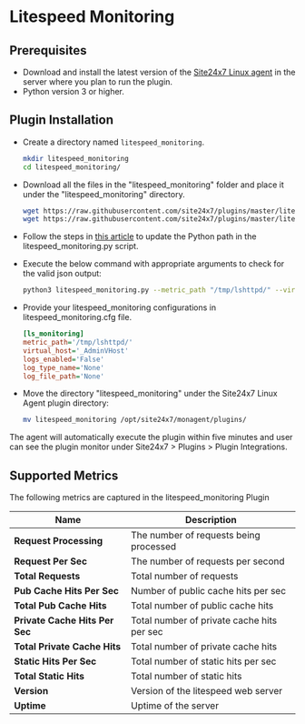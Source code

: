 # Litespeed Monitoring

                                                                                              
## Prerequisites

- Download and install the latest version of the [Site24x7 Linux agent](https://www.site24x7.com/app/client#/admin/inventory/add-monitor) in the server where you plan to run the plugin. 
- Python version 3 or higher.


## Plugin Installation  

- Create a directory named `litespeed_monitoring`.

	```bash
	mkdir litespeed_monitoring
  	cd litespeed_monitoring/
	```
      
- Download all the files in the "litespeed_monitoring" folder and place it under the "litespeed_monitoring" directory.

	```bash
	wget https://raw.githubusercontent.com/site24x7/plugins/master/litespeed_monitoring/litespeed_monitoring.py
	wget https://raw.githubusercontent.com/site24x7/plugins/master/litespeed_monitoring/litespeed_monitoring.cfg
	```

- Follow the steps in [this article](https://support.site24x7.com/portal/en/kb/articles/updating-python-path-in-a-plugin-script-for-linux-servers) to update the Python path in the litespeed_monitoring.py script.

- Execute the below command with appropriate arguments to check for the valid json output:

	```bash
	python3 litespeed_monitoring.py --metric_path "/tmp/lshttpd/" --virtual_host "_AdminVHost"
	```
 
- Provide your litespeed_monitoring configurations in litespeed_monitoring.cfg file.

	```ini
	[ls_monitoring]
	metric_path='/tmp/lshttpd/'
	virtual_host='_AdminVHost'
	logs_enabled='False'
	log_type_name='None'
	log_file_path='None'
	```
 
- Move the directory "litespeed_monitoring" under the Site24x7 Linux Agent plugin directory: 

	```bash
	mv litespeed_monitoring /opt/site24x7/monagent/plugins/
	```

The agent will automatically execute the plugin within five minutes and user can see the plugin monitor under Site24x7 > Plugins > Plugin Integrations.


## Supported Metrics

The following metrics are captured in the litespeed_monitoring Plugin

Name		        	| 	Description
---         			|   	---
**Request Processing**		|	The number of requests being processed
**Request Per Sec**		|	The number of requests per second
**Total Requests**		|	Total number of requests
**Pub Cache Hits Per Sec**	|	Number of public cache hits per sec
**Total Pub Cache Hits**	|	Total number of public cache hits
**Private Cache Hits Per Sec**	|	Total number of private cache hits per sec
**Total Private Cache Hits**	|	Total number of private cache hits
**Static Hits Per Sec**		|	Total number of static hits per sec
**Total Static Hits**		|	Total number of static hits
**Version**			|	Version of the litespeed web server
**Uptime**			|	Uptime of the server
